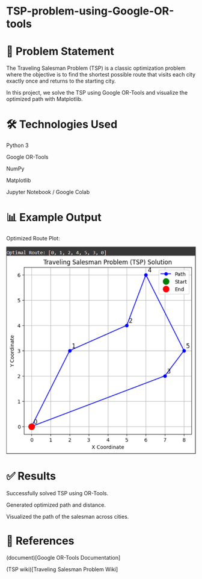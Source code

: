 # TSP-problem-using-Google-OR-tools

# 📌 Problem Statement

The Traveling Salesman Problem (TSP) is a classic optimization problem where the objective is to find the shortest possible route that visits each city exactly once and returns to the starting city.

In this project, we solve the TSP using Google OR-Tools and visualize the optimized path with Matplotlib.

# 🛠️ Technologies Used

Python 3

Google OR-Tools

NumPy

Matplotlib

Jupyter Notebook / Google Colab


# 📊 Example Output
Optimized Route Plot:

![Alt text](images/result.png)

# ✅ Results

Successfully solved TSP using OR-Tools.

Generated optimized path and distance.

Visualized the path of the salesman across cities.

# 📖 References

(document)[Google OR-Tools Documentation]

(TSP wiki)[Traveling Salesman Problem Wiki]

